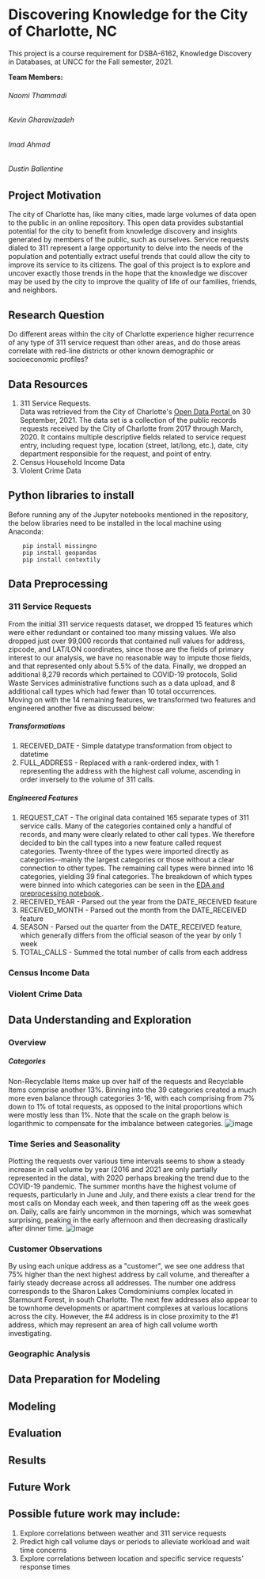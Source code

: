 # Discovering Knowledge for the City of Charlotte, NC
This project is a course requirement for DSBA-6162, Knowledge Discovery in Databases, at UNCC for the Fall semester, 2021.

**Team Members:**

###### Naomi Thammadi
###### Kevin Gharavizadeh
###### Imad Ahmad
###### Dustin Ballentine


## Project Motivation
The city of Charlotte has, like many cities, made large volumes of data open to the public in an online repository. This open data provides substantial potential for the city to benefit from knowledge discovery and insights generated by members of the public, such as ourselves. Service requests dialed to 311 represent a large opportunity to delve into the needs of the population and potentially extract useful trends that could allow the city to improve its service to its citizens. The goal of this project is to explore and uncover exactly those trends in the hope that the knowledge we discover may be used by the city to improve the quality of life of our families, friends, and neighbors.
## Research Question
Do different areas within the city of Charlotte experience higher recurrence of any type of 311 service request than other areas, and do those areas correlate with red-line districts or other known demographic or socioeconomic profiles?
## Data Resources
<ol>
<li> 311 Service Requests. </li> Data was retrieved from the City of Charlotte's
<a href="https://data.charlottenc.gov/datasets/charlotte::service-requests-311/about"> Open Data Portal </a>
on 30 September, 2021. The data set is a collection of the public records requests received by the City of Charlotte from 2017 through March, 2020. It contains multiple descriptive fields related to service request entry, including request type, location (street, lat/long, etc.), date, city department responsible for the request, and point of entry.
<li> Census Household Income Data </li>
<li> Violent Crime Data </li>
</ol>

## Python libraries to install
Before running any of the Jupyter notebooks mentioned in the repository, the below libraries need to be installed in the local machine using Anaconda:

```
    pip install missingno
    pip install geopandas
    pip install contextily
```

## Data Preprocessing
### 311 Service Requests
From the initial 311 service requests dataset, we dropped 15 features which were either redundant or contained too many missing values. We also dropped just over 99,000 records that contained null values for address, zipcode, and LAT/LON coordinates, since those are the fields of primary interest to our analysis, we have no reasonable way to impute those fields, and that represented only about 5.5% of the data. Finally, we dropped an additional 8,279 records which pertained to COVID-19 protocols, Solid Waste Services administrative functions such as a data upload, and 8 additional call types which had fewer than 10 total occurrences. <br>
Moving on with the 14 remaining features, we transformed two features and engineered another five as discussed below:
##### Transformations
<ol>
  <li> RECEIVED_DATE - Simple datatype transformation from object to datetime </li>
  <li> FULL_ADDRESS - Replaced with a rank-ordered index, with 1 representing the address with the highest call volume, ascending in order inversely to the volume of 311 calls. </li>
</ol>

##### Engineered Features
<ol>
<li> REQUEST_CAT - The original data contained 165 separate types of 311 service calls. Many of the categories contained only a handful of records, and many were clearly related to other call types. We therefore decided to bin the call types into a new feature called request categories. Twenty-three of the types were imported directly as categories--mainly the largest categories or those without a clear connection to other types. The remaining call types were binned into 16 categories, yielding 39 final categories. The breakdown of which types were binned into which categories can be seen in the <a href="https://github.com/DABallentine/knowledge_discovery_charlotte/blob/main/Jupiter%20Notebooks/EDA_and_Preprocessing.ipynb"> EDA and preprocessing notebook </a>.  </li>
  <li> RECEIVED_YEAR - Parsed out the year from the DATE_RECEIVED feature </li>
  <li> RECEIVED_MONTH - Parsed out the month from the DATE_RECEIVED feature </li>
  <li> SEASON - Parsed out the quarter from the DATE_RECEIVED feature, which generally differs from the official season of the year by only 1 week </li>
  <li> TOTAL_CALLS - Summed the total number of calls from each address </li>
</ol>

### Census Income Data

### Violent Crime Data

## Data Understanding and Exploration
### Overview
##### Categories
Non-Recyclable Items make up over half of the requests and Recyclable Items comprise another 13%. Binning into the 39 categories created a much more even balance through categories 3-16, with each comprising from 7% down to 1% of total requests, as opposed to the inital proportions which were mostly less than 1%. Note that the scale on the graph below is logarithmic to compensate for the imbalance between categories.
![image](https://user-images.githubusercontent.com/78170609/139606719-8fd9a565-d720-4926-acdf-b705106adb1b.png)

### Time Series and Seasonality
Plotting the requests over various time intervals seems to show a steady increase in call volume by year (2016 and 2021 are only partially represented in the data), with 2020 perhaps breaking the trend due to the COVID-19 pandemic. The summer months have the highest volume of requests, particularly in June and July, and there exists a clear trend for the most calls on Monday each week, and then tapering off as the week goes on. Daily, calls are fairly uncommon in the mornings, which was somewhat surprising, peaking in the early afternoon and then decreasing drastically after dinner time.
![image](https://user-images.githubusercontent.com/78170609/139607530-862f1398-e667-4266-9db6-6e5bc99e65fd.png)

### Customer Observations
By using each unique address as a "customer", we see one address that 75% higher than the next highest address by call volume, and thereafter a fairly steady decrease across all addresses. The number one address corresponds to the Sharon Lakes Comdominiums complex located in Starmount Forest, in south Charlotte. The next few addresses also appear to be townhome developments or apartment complexes at various locations across the city. However, the #4 address is in close proximity to the #1 address, which may represent an area of high call volume worth investigating.
### Geographic Analysis

## Data Preparation for Modeling
## Modeling
## Evaluation
## Results
## Future Work
## Possible future work may include:
<ol>
  <li>Explore correlations between weather and 311 service requests</li>
  <li>Predict high call volume days or periods to alleviate workload and wait time concerns</li>
  <li>Explore correlations between location and specific service requests' response times</li>
</ol>

